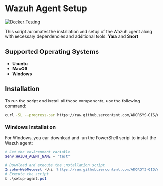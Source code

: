 # Wazuh Agent Setup

[![Docker Testing](https://github.com/ADORSYS-GIS/wazuh-agent/actions/workflows/test-script.yml/badge.svg)](https://github.com/ADORSYS-GIS/wazuh-agent/actions/workflows/test-script.yml)

This script automates the installation and setup of the Wazuh agent along with necessary dependencies and additional tools: **Yara** and **Snort**

## Supported Operating Systems
- **Ubuntu**
- **MacOS** 
- **Windows**


## Installation
To run the script and install all these components, use the following command:
```bash
curl -SL --progress-bar https://raw.githubusercontent.com/ADORSYS-GIS/wazuh-agent/main/scripts/setup-agent.sh | WAZUH_AGENT_NAME=test bash
```
### Windows Installation

For Windows, you can download and run the PowerShell script to install the Wazuh agent:

```powershell
# Set the environment variable
$env:WAZUH_AGENT_NAME = "test"

# Download and execute the installation script
Invoke-WebRequest -Uri 'https://raw.githubusercontent.com/ADORSYS-GIS/wazuh-agent/refs/heads/main/setup-agent.ps1' -OutFile 'setup-agent.ps1'
# Execute the script
& .\setup-agent.ps1
```

